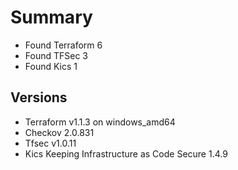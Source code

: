 # Summary

- Found Terraform 6
- Found TFSec 3
- Found Kics 1

## Versions

- Terraform v1.1.3 on windows_amd64
- Checkov 2.0.831
- Tfsec v1.0.11
- Kics Keeping Infrastructure as Code Secure 1.4.9
